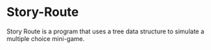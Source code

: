 # Story-Route
Story Route is a program that uses a tree data structure to simulate a multiple choice mini-game. 

